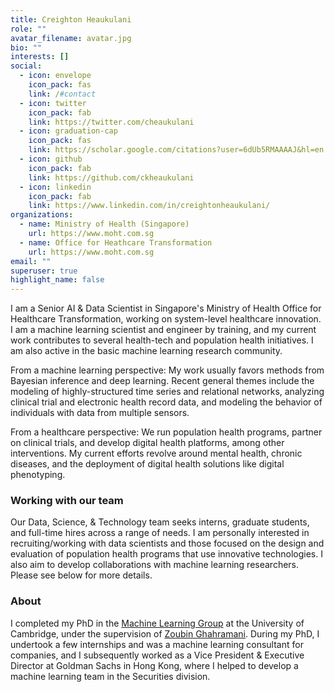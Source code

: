 ```yaml
---
title: Creighton Heaukulani
role: ""
avatar_filename: avatar.jpg
bio: ""
interests: []
social:
  - icon: envelope
    icon_pack: fas
    link: /#contact
  - icon: twitter
    icon_pack: fab
    link: https://twitter.com/cheaukulani
  - icon: graduation-cap
    icon_pack: fas
    link: https://scholar.google.com/citations?user=6dUb5RMAAAAJ&hl=en
  - icon: github
    icon_pack: fab
    link: https://github.com/ckheaukulani
  - icon: linkedin
    icon_pack: fab
    link: https://www.linkedin.com/in/creightonheaukulani/
organizations:
  - name: Ministry of Health (Singapore)
    url: https://www.moht.com.sg
  - name: Office for Heathcare Transformation
    url: https://www.moht.com.sg
email: ""
superuser: true
highlight_name: false
---
```

I am a Senior AI & Data Scientist in Singapore's Ministry of Health Office for Healthcare Transformation, working on system-level healthcare innovation. I am a machine learning scientist and engineer by training, and my current work contributes to several health-tech and population health initiatives. I am also active in the basic machine learning research community.

From a machine learning perspective: My work usually favors methods from Bayesian inference and deep learning. Recent general themes include the modeling of highly-structured time series and relational networks, analyzing clinical trial and electronic health record data, and modeling the behavior of individuals with data from multiple sensors.

From a healthcare perspective: We run population health programs, partner on clinical trials, and develop digital health platforms, among other interventions. My current efforts revolve around mental health, chronic diseases, and the deployment of digital health solutions like digital phenotyping.

### Working with our team

Our Data, Science, & Technology team seeks interns, graduate students, and full-time hires across a range of needs. I am personally interested in recruiting/working with data scientists and those focused on the design and evaluation of population health programs that use innovative technologies. I also aim to develop collaborations with machine learning researchers. Please see below for more details.

### About

I completed my PhD in the [Machine Learning Group](http://mlg.eng.cam.ac.uk/) at the University of Cambridge, under the supervision of [Zoubin Ghahramani](http://mlg.eng.cam.ac.uk/zoubin/). During my PhD, I undertook a few internships and was a machine learning consultant for companies, and I subsequently worked as a Vice President & Executive Director at Goldman Sachs in Hong Kong, where I helped to develop a machine learning team in the Securities division.
